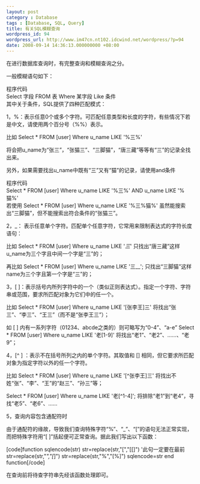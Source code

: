 ```yaml
---
layout: post
category : Database
tags : [Database, SQL, Query]
title: 有关SQL模糊查询
wordpress_id: 94
wordpress_url: http://www.im47cn.nt102.idcwind.net/wordpress/?p=94
date: 2008-09-14 14:36:13.000000000 +08:00
---
```

在进行数据库查询时，有完整查询和模糊查询之分。

一般模糊语句如下：
<div class="UBBPanel">
<div class="UBBTitle">程序代码</div>
<div class="UBBContent">Select 字段 FROM 表 Where 某字段 Like 条件</div>
</div>
其中关于条件，SQL提供了四种匹配模式：

1，%：表示任意0个或多个字符。可匹配任意类型和长度的字符，有些情况下若是中文，请使用两个百分号（%%）表示。

比如 Select * FROM [user] Where u_name LIKE '%三%'

将会把u_name为“张三”，“张猫三”、“三脚猫”，“唐三藏”等等有“三”的记录全找出来。

另外，如果需要找出u_name中既有“三”又有“猫”的记录，请使用and条件
<div class="UBBPanel">
<div class="UBBTitle">程序代码</div>
<div class="UBBContent">Select * FROM [user] Where u_name LIKE '%三%' AND u_name LIKE '%猫%'</div>
</div>
若使用 Select * FROM [user] Where u_name LIKE '%三%猫%'
虽然能搜索出“三脚猫”，但不能搜索出符合条件的“张猫三”。

2，_： 表示任意单个字符。匹配单个任意字符，它常用来限制表达式的字符长度语句：

比如 Select * FROM [user] Where u_name LIKE '_三_'
只找出“唐三藏”这样u_name为三个字且中间一个字是“三”的；

再比如 Select * FROM [user] Where u_name LIKE '三__';
只找出“三脚猫”这样name为三个字且第一个字是“三”的；

3，[ ]：表示括号内所列字符中的一个（类似正则表达式）。指定一个字符、字符串或范围，要求所匹配对象为它们中的任一个。

比如 Select * FROM [user] Where u_name LIKE '[张李王]三'
将找出“张三”、“李三”、“王三”（而不是“张李王三”）；

如 [ ] 内有一系列字符（01234、abcde之类的）则可略写为“0-4”、“a-e”
Select * FROM [user] Where u_name LIKE '老[1-9]'
将找出“老1”、“老2”、……、“老9”；

4，[^ ] ：表示不在括号所列之内的单个字符。其取值和 [] 相同，但它要求所匹配对象为指定字符以外的任一个字符。

比如 Select * FROM [user] Where u_name LIKE '[^张李王]三'
将找出不姓“张”、“李”、“王”的“赵三”、“孙三”等；

Select * FROM [user] Where u_name LIKE '老[^1-4]';
将排除“老1”到“老4”，寻找“老5”、“老6”、……

5，查询内容包含通配符时

由于通配符的缘故，导致我们查询特殊字符“%”、“_”、“[”的语句无法正常实现，而把特殊字符用“[ ]”括起便可正常查询。据此我们写出以下函数：

[code]function sqlencode(str)
str=replace(str,&quot;[&quot;,&quot;[[]&quot;) '此句一定要在最前
str=replace(str,&quot;_&quot;,&quot;[_]&quot;)
str=replace(str,&quot;%&quot;,&quot;[%]&quot;)
sqlencode=str
end function[/code]

在查询前将待查字符串先经该函数处理即可。
